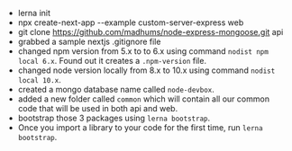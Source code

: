 - lerna init
- npx create-next-app --example custom-server-express web
- git clone https://github.com/madhums/node-express-mongoose.git api
- grabbed a sample nextjs .gitignore file
- changed npm version from 5.x to to 6.x using command `nodist npm local 6.x`. Found out it creates a `.npm-version` file.
- changed node version locally from 8.x to 10.x using command `nodist local 10.x`.
- created a mongo database name called `node-devbox`.
- added a new folder called `common` which will contain all our common code that will be used in both api and web.
- bootstrap those 3 packages using `lerna bootstrap`.
- Once you import a library to your code for the first time, run `lerna bootstrap`.

